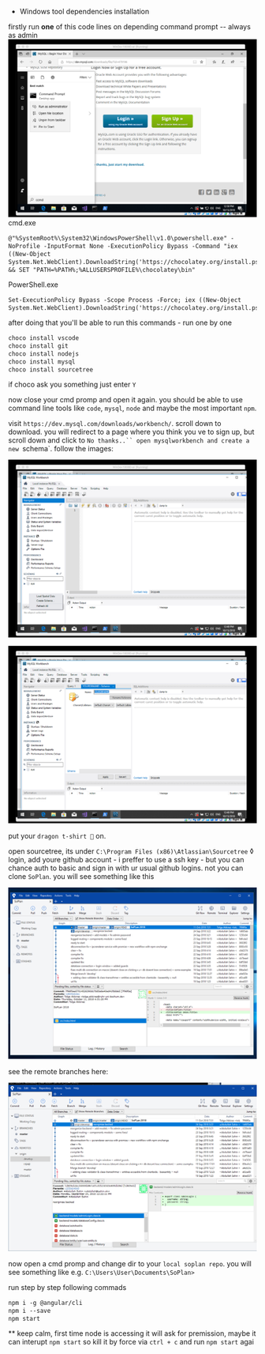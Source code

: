 * Windows tool dependencies installation

firstly run **one** of this code lines on depending command prompt -- always as admin
![wait for image](1-admincmd.png "admin cmd image")
cmd.exe
```
@"%SystemRoot%\System32\WindowsPowerShell\v1.0\powershell.exe" -NoProfile -InputFormat None -ExecutionPolicy Bypass -Command "iex ((New-Object System.Net.WebClient).DownloadString('https://chocolatey.org/install.ps1'))" && SET "PATH=%PATH%;%ALLUSERSPROFILE%\chocolatey\bin"
```
PowerShell.exe
```
Set-ExecutionPolicy Bypass -Scope Process -Force; iex ((New-Object System.Net.WebClient).DownloadString('https://chocolatey.org/install.ps1'))
```

after doing that you'll be able to run this commands - run one by one
```
choco install vscode
choco install git
choco install nodejs
choco install mysql
choco install sourcetree
```
if choco ask you something just enter `Y`

now close your cmd promp and open it again. 
you should be able to use command line tools like `code`, `mysql`, `node` and maybe the most important `npm`.

visit `https://dev.mysql.com/downloads/workbench/`. scroll down to download. you will redirect to a page where you think you ve to sign up, but scroll down and click to `No thanks..``
open mysqlworkbench and create a new `schema`. follow the images:

![wait for image](2-mysqlworkbench1.png "right click")

![wait for image](3-mysqlworkbench2.png "enter name and apply")

put your `dragon t-shirt 🐉` on.


open sourcetree, its under `C:\Program Files (x86)\Atlassian\Sourcetree`
◊
login, add youre github account - i preffer to use a ssh key - but you can chance auth to basic and sign in with ur usual github logins.
not you can clone `SoPlan`.
you will see something like this

![wait for image](4-sourcetree.png "sourcetree view")

see the remote branches here:

![wait for image](5-sourcetree-branch.png "branches are here")


now open a cmd promp and change dir to your `local soplan repo`. you will see something like e.g. `C:\Users\User\Documents\SoPlan>`

run step by step following commads
```
npm i -g @angular/cli
npm i --save
npm start
```
** keep calm, first time node is accessing it will ask for premission, maybe it can interupt `npm start` so kill it by force via `ctrl + c` and run `npm start` agai

